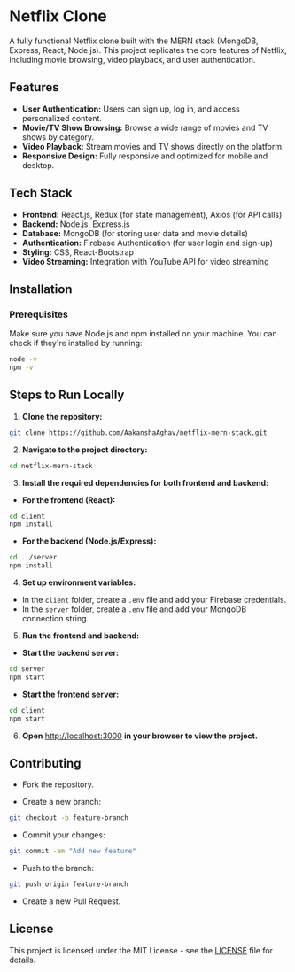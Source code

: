 # Netflix Clone

A fully functional Netflix clone built with the MERN stack (MongoDB, Express, React, Node.js). This project replicates the core features of Netflix, including movie browsing, video playback, and user authentication.

## Features

- **User Authentication:** Users can sign up, log in, and access personalized content.
- **Movie/TV Show Browsing:** Browse a wide range of movies and TV shows by category.
- **Video Playback:** Stream movies and TV shows directly on the platform.
- **Responsive Design:** Fully responsive and optimized for mobile and desktop.

## Tech Stack

- **Frontend:** React.js, Redux (for state management), Axios (for API calls)
- **Backend:** Node.js, Express.js
- **Database:** MongoDB (for storing user data and movie details)
- **Authentication:** Firebase Authentication (for user login and sign-up)
- **Styling:** CSS, React-Bootstrap
- **Video Streaming:** Integration with YouTube API for video streaming

## Installation

### Prerequisites
Make sure you have Node.js and npm installed on your machine. You can check if they're installed by running:
```bash
node -v
npm -v
```
## Steps to Run Locally

1. **Clone the repository:**

```bash
git clone https://github.com/AakanshaAghav/netflix-mern-stack.git
```

2. **Navigate to the project directory:**

```bash
cd netflix-mern-stack
```

3. **Install the required dependencies for both frontend and backend:**

- **For the frontend (React):**

```bash
cd client
npm install
```
- **For the backend (Node.js/Express):**

```bash
cd ../server
npm install
```
4. **Set up environment variables:**

- In the `client` folder, create a `.env` file and add your Firebase credentials.
- In the `server` folder, create a `.env` file and add your MongoDB connection string.


5. **Run the frontend and backend:**

- **Start the backend server:**

```bash
cd server
npm start
```
- **Start the frontend server:**

```bash
cd client
npm start
```
6. **Open** [http://localhost:3000](http://localhost:3000) **in your browser to view the project.**


## Contributing

- Fork the repository.

- Create a new branch:
```bash
git checkout -b feature-branch
```
- Commit your changes:
```bash
git commit -am "Add new feature"
```
- Push to the branch:
```bash
git push origin feature-branch
```
- Create a new Pull Request.

## License
This project is licensed under the MIT License - see the [LICENSE](LICENSE) file for details.
